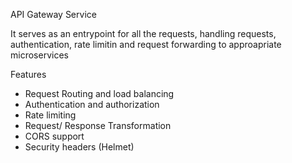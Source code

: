 API Gateway Service

It serves as an entrypoint for all the requests, handling requests, authentication, rate limitin and request forwarding to approapriate microservices

Features

- Request Routing and load balancing
- Authentication and authorization
- Rate limiting
- Request/ Response Transformation
- CORS support
- Security headers (Helmet)
